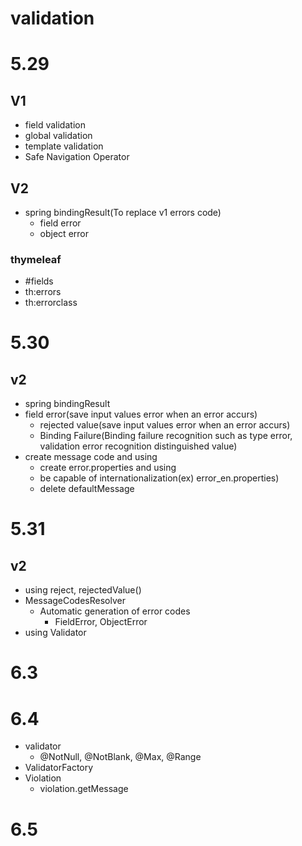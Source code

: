# validation

# 5.29
## V1
- field validation 
- global validation
- template validation
- Safe Navigation Operator
## V2
- spring bindingResult(To replace v1 errors code)
  - field error
  - object error
### thymeleaf
  - #fields
  - th:errors
  - th:errorclass

# 5.30
## v2
- spring bindingResult
- field error(save input values error when an error accurs)
  - rejected value(save input values error when an error accurs)
  - Binding Failure(Binding failure recognition such as type error, validation error recognition distinguished value)
- create message code and using
  - create error.properties and using 
  - be capable of internationalization(ex) error_en.properties)
  - delete defaultMessage

# 5.31
## v2
- using reject, rejectedValue()
- MessageCodesResolver
  - Automatic generation of error codes
    - FieldError, ObjectError
- using Validator

# 6.3
# 6.4
- validator
  - @NotNull, @NotBlank, @Max, @Range
- ValidatorFactory
- Violation
  - violation.getMessage

# 6.5


